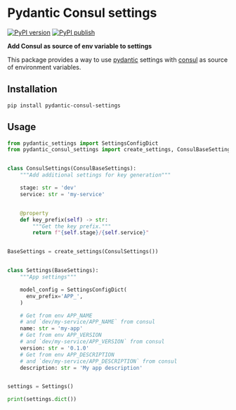 # Pydantic Consul settings

[![PyPI version](https://img.shields.io/pypi/v/pydantic-consul-settings?logo=pypi&label=pydantic-consul-settings)](https://pypi.org/project/pydantic-consul-settings/)
[![PyPI publish](https://github.com/jag-k/pydantic-consul-settings/actions/workflows/build.yml/badge.svg)](https://github.com/jag-k/pydantic-consul-settings/actions/workflows/build.yml)

**Add Consul as source of env variable to settings**

This package provides a way to use [pydantic](https://docs.pydantic.dev/) settings with [consul](https://consul.io) as source of environment variables.


## Installation

```shell
pip install pydantic-consul-settings
```

## Usage

```python
from pydantic_settings import SettingsConfigDict
from pydantic_consul_settings import create_settings, ConsulBaseSettings


class ConsulSettings(ConsulBaseSettings):
    """Add additional settings for key generation"""

    stage: str = 'dev'
    service: str = 'my-service'


    @property
    def key_prefix(self) -> str:
        """Get the key prefix."""
        return f"{self.stage}/{self.service}"


BaseSettings = create_settings(ConsulSettings())


class Settings(BaseSettings):
    """App settings"""

    model_config = SettingsConfigDict(
      env_prefix='APP_',
    )

    # Get from env APP_NAME
    # and `dev/my-service/APP_NAME` from consul
    name: str = 'my-app'
    # Get from env APP_VERSION
    # and `dev/my-service/APP_VERSION` from consul
    version: str = '0.1.0'
    # Get from env APP_DESCRIPTION
    # and `dev/my-service/APP_DESCRIPTION` from consul
    description: str = 'My app description'


settings = Settings()

print(settings.dict())
```
